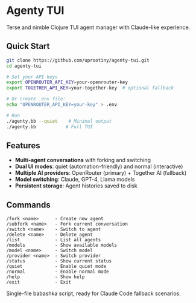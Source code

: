 # Agenty TUI

Terse and nimble Clojure TUI agent manager with Claude-like experience.

## Quick Start

```bash
git clone https://github.com/uprootiny/agenty-tui.git
cd agenty-tui

# Set your API keys
export OPENROUTER_API_KEY=your-openrouter-key
export TOGETHER_API_KEY=your-together-key  # optional fallback

# Or create .env file:
echo "OPENROUTER_API_KEY=your-key" > .env

# Run
./agenty.bb --quiet    # Minimal output
./agenty.bb           # Full TUI
```

## Features

- **Multi-agent conversations** with forking and switching
- **Dual UI modes**: quiet (automation-friendly) and normal (interactive)
- **Multiple AI providers**: OpenRouter (primary) + Together AI (fallback)
- **Model switching**: Claude, GPT-4, Llama models
- **Persistent storage**: Agent histories saved to disk

## Commands

```
/fork <name>      - Create new agent
/subfork <name>   - Fork current conversation 
/switch <name>    - Switch to agent
/delete <name>    - Delete agent
/list             - List all agents
/models           - Show available models
/model <name>     - Switch model
/provider <name>  - Switch provider
/status           - Show current status
/quiet            - Enable quiet mode
/normal           - Enable normal mode
/help             - Show help
/exit             - Exit
```

Single-file babashka script, ready for Claude Code fallback scenarios.